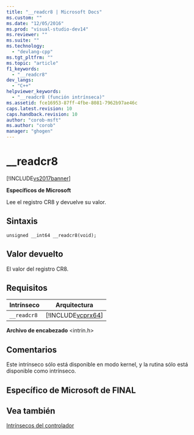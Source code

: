 ```yaml
---
title: "__readcr8 | Microsoft Docs"
ms.custom: ""
ms.date: "12/05/2016"
ms.prod: "visual-studio-dev14"
ms.reviewer: ""
ms.suite: ""
ms.technology: 
  - "devlang-cpp"
ms.tgt_pltfrm: ""
ms.topic: "article"
f1_keywords: 
  - "__readcr8"
dev_langs: 
  - "C++"
helpviewer_keywords: 
  - "__readcr8 (función intrínseca)"
ms.assetid: fce16953-87ff-4fbe-8081-7962b97ae46c
caps.latest.revision: 10
caps.handback.revision: 10
author: "corob-msft"
ms.author: "corob"
manager: "ghogen"
---
```

# __readcr8
[!INCLUDE[vs2017banner](../assembler/inline/includes/vs2017banner.md)]

**Específicos de Microsoft**  
  
 Lee el registro CR8 y devuelve su valor.  
  
## Sintaxis  
  
```  
unsigned __int64 __readcr8(void);  
```  
  
## Valor devuelto  
 El valor del registro CR8.  
  
## Requisitos  
  
|Intrínseco|Arquitectura|  
|----------------|------------------|  
|`__readcr8`|[!INCLUDE[vcprx64](../assembler/inline/includes/vcprx64_md.md)]|  
  
 **Archivo de encabezado** \<intrin.h\>  
  
## Comentarios  
 Este intrínseco sólo está disponible en modo kernel, y la rutina sólo está disponible como intrínseco.  
  
## Específico de Microsoft de FINAL  
  
## Vea también  
 [Intrínsecos del controlador](../intrinsics/compiler-intrinsics.md)